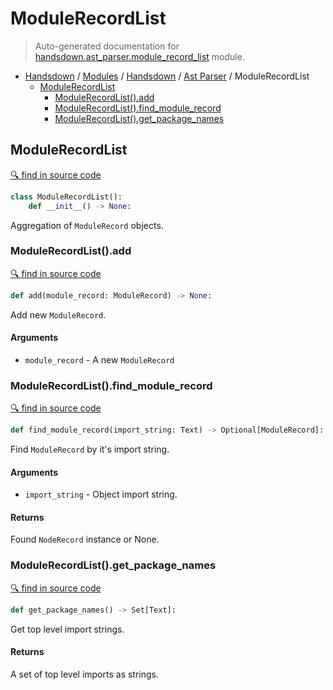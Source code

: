 # ModuleRecordList

> Auto-generated documentation for [handsdown.ast_parser.module_record_list](https://github.com/vemel/handsdown/blob/master/handsdown/ast_parser/module_record_list.py) module.

- [Handsdown](../../README.md#-handsdown---python-documentation-generator) / [Modules](../../MODULES.md#modules) / [Handsdown](../index.md#handsdown) / [Ast Parser](index.md#ast-parser) / ModuleRecordList
  - [ModuleRecordList](#modulerecordlist)
    - [ModuleRecordList().add](#modulerecordlistadd)
    - [ModuleRecordList().find_module_record](#modulerecordlistfind_module_record)
    - [ModuleRecordList().get_package_names](#modulerecordlistget_package_names)

## ModuleRecordList

[🔍 find in source code](https://github.com/vemel/handsdown/blob/master/handsdown/ast_parser/module_record_list.py#L12)

```python
class ModuleRecordList():
    def __init__() -> None:
```

Aggregation of `ModuleRecord` objects.

### ModuleRecordList().add

[🔍 find in source code](https://github.com/vemel/handsdown/blob/master/handsdown/ast_parser/module_record_list.py#L62)

```python
def add(module_record: ModuleRecord) -> None:
```

Add new `ModuleRecord`.

#### Arguments

- `module_record` - A new `ModuleRecord`

### ModuleRecordList().find_module_record

[🔍 find in source code](https://github.com/vemel/handsdown/blob/master/handsdown/ast_parser/module_record_list.py#L23)

```python
def find_module_record(import_string: Text) -> Optional[ModuleRecord]:
```

Find `ModuleRecord` by it's import string.

#### Arguments

- `import_string` - Object import string.

#### Returns

Found `NodeRecord` instance or None.

### ModuleRecordList().get_package_names

[🔍 find in source code](https://github.com/vemel/handsdown/blob/master/handsdown/ast_parser/module_record_list.py#L52)

```python
def get_package_names() -> Set[Text]:
```

Get top level import strings.

#### Returns

A set of top level imports as strings.
